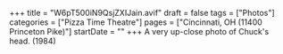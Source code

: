 +++
title = "W6pT500iN9QsjZXIJain.avif"
draft = false
tags = ["Photos"]
categories = ["Pizza Time Theatre"]
pages = ["Cincinnati, OH (11400 Princeton Pike)"]
startDate = ""
+++
A very up-close photo of Chuck's head. (1984)
